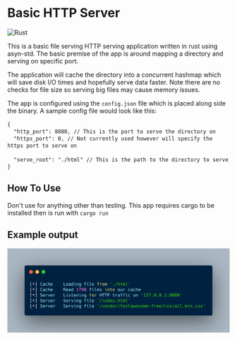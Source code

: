 # Basic HTTP Server

![Rust](https://github.com/JackThomson2/http-server/workflows/Rust/badge.svg?branch=master)

This is a basic file serving HTTP serving application written in rust using asyn-std. 
The basic premise of the app is around mapping a directory and serving on specific port.

The application will cache the directory into a concurrent hashmap which will save disk
I/O times and hopefully serve data faster. Note there are no checks for file size so serving
big files may cause memory issues.

The app is configured using the `config.json` file which is placed along side the binary. 
A sample config file would look like this:

```$json
{
  "http_port": 8080, // This is the port to serve the directory on
  "https_port": 0, // Not currently used however will specify the https port to serve on

  "serve_root": "./html" // This is the path to the directory to serve
}
```

## How To Use

Don't use for anything other than testing. This app requires cargo to be installed then is run with `cargo run`

## Example output

![Example output](img/example.png)
